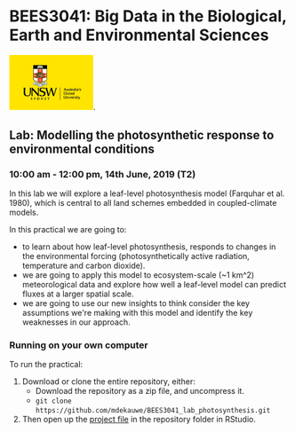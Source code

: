 # BEES3041: Big Data in the Biological, Earth and Environmental Sciences

<img src="data/logo.jpeg" width="30%">.

## Lab: Modelling the photosynthetic response to environmental conditions

### 10:00 am - 12:00 pm, 14th June, 2019 (T2)

In this lab we will explore a leaf-level photosynthesis model (Farquhar et al. 1980), which is central to all land schemes embedded in coupled-climate models.

In this practical we are going to:

* to learn about how leaf-level photosynthesis, responds to changes in the environmental forcing (photosynthetically active radiation, temperature and carbon dioxide).
* we are going to apply this model to ecosystem-scale (~1 km^2) meteorological data and explore how well a leaf-level model can predict fluxes at a larger spatial scale.
* we are going to use our new insights to think consider the key assumptions we're making with this model and identify the key weaknesses in our approach.


### Running on your own computer

To run the practical:

1. Download or clone the entire repository, either:
    - Download the repository as a zip file, and uncompress it.
    - `git clone https://github.com/mdekauwe/BEES3041_lab_photosynthesis.git`
2. Then open up the [project file](BEES3041_lab.Rproj) in the repository folder in RStudio.
